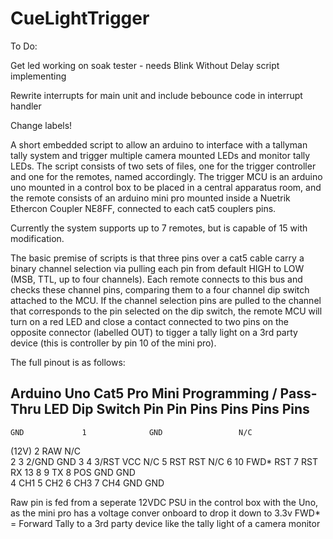# CueLightTrigger

To Do: 

Get led working on soak tester - needs Blink Without Delay script implementing

Rewrite interrupts for main unit and include bebounce code in interrupt handler

Change labels!

A short embedded script to allow an arduino to interface with a tallyman tally system and trigger multiple camera mounted LEDs and monitor tally LEDs. The script consists of two sets of files, one for the trigger controller and one for the remotes, named accordingly. The trigger MCU is an arduino uno mounted in a control box to be placed in a central apparatus room, and the remote consists of an arduino mini pro mounted inside a Nuetrik Ethercon Coupler NE8FF, connected to each cat5 couplers pins. 

Currently the system supports up to 7 remotes, but is capable of 15 with modification. 

The basic premise of scripts is that three pins over a cat5 cable carry a binary channel selection via pulling each pin from default HIGH to LOW (MSB, TTL, up to four channels). Each remote connects to this bus and checks these channel pins, comparing them to a four channel dip switch attached to the MCU. If the channel selection pins are pulled to the channel that corresponds to the pin selected on the dip switch, the remote MCU will turn on a red LED and close a contact connected to two pins on the opposite connector (labelled OUT) to tigger a tally light on a 3rd party device (this is controller by pin 10 of the mini pro).

The full pinout is as follows:

Arduino Uno        Cat5         Pro Mini     Programming / Pass-Thru         LED        Dip Switch
    Pin            Pin            Pins                 Pins                  Pins          Pins
--------------------------------------------------------------------------------------------------
    GND             1              GND                 N/C
   (12V)            2              RAW                 N/C                          
     2              3             2/GND                GND
     3              4             3/RST                VCC
    N/C             5              RST                 RST
    N/C             6              10                  FWD*
    RST             7              RST                 RX
    13              8               9                  TX
                                    8                                        POS
                                   GND                                       GND            
                                    4                                                       CH1
                                    5                                                       CH2
                                    6                                                       CH3
                                    7                                                       CH4
                                   GND                                                      GND
                    


Raw pin is fed from a seperate 12VDC PSU in the control box with the Uno, as the mini pro has a voltage conver onboard to drop it down to 3.3v
FWD* = Forward Tally to a 3rd party device like the tally light of a camera monitor